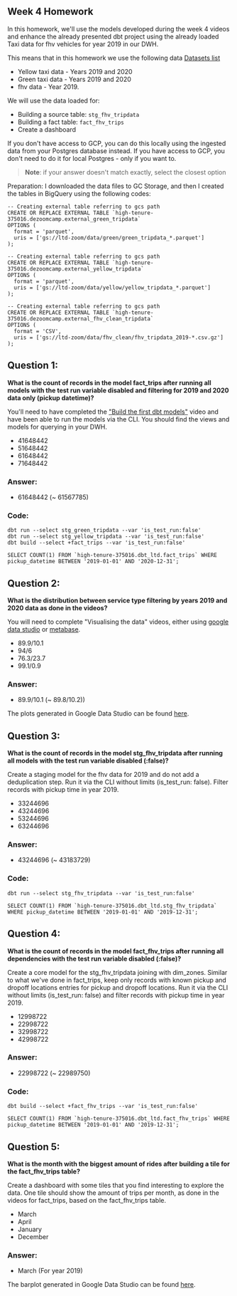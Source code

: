 ## Week 4 Homework 

In this homework, we'll use the models developed during the week 4 videos and enhance the already presented dbt project using the already loaded Taxi data for fhv vehicles for year 2019 in our DWH.

This means that in this homework we use the following data [Datasets list](https://github.com/DataTalksClub/nyc-tlc-data/)
* Yellow taxi data - Years 2019 and 2020
* Green taxi data - Years 2019 and 2020 
* fhv data - Year 2019. 

We will use the data loaded for:

* Building a source table: `stg_fhv_tripdata`
* Building a fact table: `fact_fhv_trips`
* Create a dashboard 

If you don't have access to GCP, you can do this locally using the ingested data from your Postgres database
instead. If you have access to GCP, you don't need to do it for local Postgres -
only if you want to.

> **Note**: if your answer doesn't match exactly, select the closest option 


Preparation: I downloaded the data files to GC Storage, and then I created the tables in BigQuery using the following codes: 

```
-- Creating external table referring to gcs path
CREATE OR REPLACE EXTERNAL TABLE `high-tenure-375016.dezoomcamp.external_green_tripdata`
OPTIONS (
  format = 'parquet',
  uris = ['gs://ltd-zoom/data/green/green_tripdata_*.parquet']
);

-- Creating external table referring to gcs path
CREATE OR REPLACE EXTERNAL TABLE `high-tenure-375016.dezoomcamp.external_yellow_tripdata`
OPTIONS (
  format = 'parquet',
  uris = ['gs://ltd-zoom/data/yellow/yellow_tripdata_*.parquet']
);

-- Creating external table referring to gcs path
CREATE OR REPLACE EXTERNAL TABLE `high-tenure-375016.dezoomcamp.external_fhv_clean_tripdata`
OPTIONS (
  format = 'CSV',
  uris = ['gs://ltd-zoom/data/fhv_clean/fhv_tripdata_2019-*.csv.gz']
);
```

## Question 1: 

**What is the count of records in the model fact_trips after running all models with the test run variable disabled and filtering for 2019 and 2020 data only (pickup datetime)?** 

You'll need to have completed the ["Build the first dbt models"](https://www.youtube.com/watch?v=UVI30Vxzd6c) video and have been able to run the models via the CLI. 
You should find the views and models for querying in your DWH.

- 41648442
- 51648442
- 61648442
- 71648442

### Answer: 

- 61648442 (~ 61567785)

### Code:
```
dbt run --select stg_green_tripdata --var 'is_test_run:false'
dbt run --select stg_yellow_tripdata --var 'is_test_run:false'
dbt build --select +fact_trips --var 'is_test_run:false'
```

```
SELECT COUNT(1) FROM `high-tenure-375016.dbt_ltd.fact_trips` WHERE pickup_datetime BETWEEN '2019-01-01' AND '2020-12-31';
```


## Question 2: 

**What is the distribution between service type filtering by years 2019 and 2020 data as done in the videos?**

You will need to complete "Visualising the data" videos, either using [google data studio](https://www.youtube.com/watch?v=39nLTs74A3E) or [metabase](https://www.youtube.com/watch?v=BnLkrA7a6gM). 

- 89.9/10.1
- 94/6
- 76.3/23.7
- 99.1/0.9

### Answer: 

- 89.9/10.1 (~ 89.8/10.2))

The plots generated in Google Data Studio can be found [here](https://github.com/LadyTastingData/de-zoomcamp/blob/main/week_4/looker_studio/dezoomcamp-week-4_Report.pdf).


## Question 3: 

**What is the count of records in the model stg_fhv_tripdata after running all models with the test run variable disabled (:false)?**  

Create a staging model for the fhv data for 2019 and do not add a deduplication step. Run it via the CLI without limits (is_test_run: false).
Filter records with pickup time in year 2019.

- 33244696
- 43244696
- 53244696
- 63244696

### Answer:

- 43244696 (~ 43183729)

### Code:
```
dbt run --select stg_fhv_tripdata --var 'is_test_run:false'
```

```
SELECT COUNT(1) FROM `high-tenure-375016.dbt_ltd.stg_fhv_tripdata` WHERE pickup_datetime BETWEEN '2019-01-01' AND '2019-12-31';
```


## Question 4: 

**What is the count of records in the model fact_fhv_trips after running all dependencies with the test run variable disabled (:false)?**  

Create a core model for the stg_fhv_tripdata joining with dim_zones.
Similar to what we've done in fact_trips, keep only records with known pickup and dropoff locations entries for pickup and dropoff locations. 
Run it via the CLI without limits (is_test_run: false) and filter records with pickup time in year 2019.

- 12998722
- 22998722
- 32998722
- 42998722

### Answer:

- 22998722 (~ 22989750)

### Code:
```
dbt build --select +fact_fhv_trips --var 'is_test_run:false'
```

```
SELECT COUNT(1) FROM `high-tenure-375016.dbt_ltd.fact_fhv_trips` WHERE pickup_datetime BETWEEN '2019-01-01' AND '2019-12-31';
```


## Question 5: 

**What is the month with the biggest amount of rides after building a tile for the fact_fhv_trips table?**

Create a dashboard with some tiles that you find interesting to explore the data. One tile should show the amount of trips per month, as done in the videos for fact_trips, based on the fact_fhv_trips table.

- March
- April
- January
- December

### Answer:

- March (For year 2019)

The barplot generated in Google Data Studio can be found [here](https://github.com/LadyTastingData/de-zoomcamp/blob/main/week_4/looker_studio/dezoomcamp-week-4_Report.pdf).
